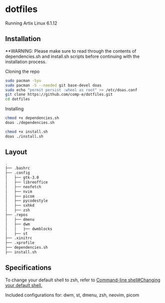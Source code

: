 # dotfiles
Running Artix Linux 6.1.12

## Installation

**WARNING: Please make sure to read through the contents of dependencies.sh and install.sh scripts before continuing with the installation process.

Cloning the repo
```bash
sudo pacman -Syu
sudo pacman -S --needed git base-devel doas
sudo echo "permit persist :wheel as root" >> /etc/doas.conf
git clone https://github.com/comp-e/dotfiles.git
cd dotfiles
```
Installing
```bash
chmod +x dependencies.sh
doas ./dependencies.sh
```
```bash
chmod +x install.sh
doas ./install.sh
```

## Layout
```bash
.
├── .bashrc
├── .config
│   ├── gtk-3.0
│   ├── libreoffice
│   ├── neofetch
│   ├── nvim
│   ├── picom
│   ├── pycodestyle
│   ├── sxhkd
│   ├── zsh
├── .repos
│   ├── dmenu
│   ├── dwm
│   │   ├── dwmblocks
│   ├── st
├── .xinitrc
├── .xprofile
├── dependencies.sh
├── install.sh
```

## Specifications
To change your default shell to zsh, refer to [Command-line shell#Changing your default shell.](https://wiki.archlinux.org/title/Command-line_shell#Changing_your_default_shell)

Included configurations for: dwm, st, dmenu, zsh, neovim, picom
